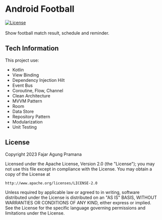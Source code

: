 # Android Football
[![License](https://img.shields.io/badge/License-Apache%202.0-blue.svg)](https://opensource.org/licenses/Apache-2.0)
</br>
</br>
Show football match result, schedule and reminder.

## Tech Information
This project use:
- Kotlin
- View Binding
- Dependency Injection Hilt
- Event Bus
- Coroutine, Flow, Channel
- Clean Architecture
- MVVM Pattern
- Room
- Data Store
- Repository Pattern
- Modularization
- Unit Testing

## License
Copyright 2023 Fajar Agung Pramana

Licensed under the Apache License, Version 2.0 (the "License");
you may not use this file except in compliance with the License.
You may obtain a copy of the License at

    http://www.apache.org/licenses/LICENSE-2.0

Unless required by applicable law or agreed to in writing, software
distributed under the License is distributed on an "AS IS" BASIS,
WITHOUT WARRANTIES OR CONDITIONS OF ANY KIND, either express or implied.
See the License for the specific language governing permissions and
limitations under the License.
